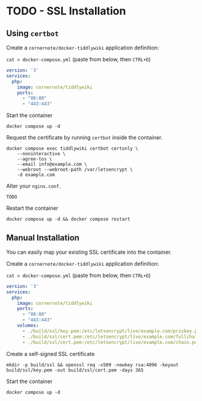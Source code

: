 # TODO - SSL Installation

## Using `certbot`

Create a `cornernote/docker-tiddlywiki` application definition:

`cat > docker-compose.yml` (paste from below, then `CTRL+D`)

```yaml
version: '3'
services:
  php:
    image: cornernote/tiddlywiki
    ports:
      - "80:80"
      - "443:443"
```

Start the container

```shell
docker compose up -d
```

Request the certificate by running `certbot` inside the container.

```shell
docker compose exec tiddlywiki certbot certonly \
    --noninteractive \
    --agree-tos \
    --email info@example.com \
    --webroot --webroot-path /var/letsencrypt \
    -d example.com
```

Alter your `nginx.conf`.

```shell
TODO
```

Restart the container

```shell
docker compose up -d && docker compose restart
```

## Manual Installation

You can easily map your existing SSL certificate into the container.

Create a `cornernote/docker-tiddlywiki` application definition:

`cat > docker-compose.yml` (paste from below, then `CTRL+D`)

```yaml
version: '3'
services:
  php:
    image: cornernote/tiddlywiki
    ports:
      - "80:80"
      - "443:443"
    volumes:
      - ./build/ssl/key.pem:/etc/letsencrypt/live/example.com/privkey.pem
      - ./build/ssl/cert.pem:/etc/letsencrypt/live/example.com/fullchain.pem
      - ./build/ssl/cert.pem:/etc/letsencrypt/live/example.com/chain.pem
```

Create a self-signed SSL certificate

```shell script
mkdir -p build/ssl && openssl req -x509 -newkey rsa:4096 -keyout build/ssl/key.pem -out build/ssl/cert.pem -days 365
```

Start the container

```shell script
docker compose up -d
```
